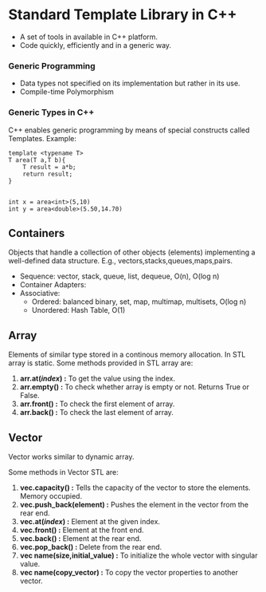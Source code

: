 # Standard Template Library in C++

- A set of tools in available in C++ platform.
- Code quickly, efficiently and in a generic way.

### Generic Programming

- Data types not specified on its implementation but rather in its use.
- Compile-time Polymorphism

### Generic Types in C++

C++ enables generic programming by means of special constructs called Templates.
Example:

```
template <typename T>
T area(T a,T b){
    T result = a*b;
    return result;
}


int x = area<int>(5,10)
int y = area<double>(5.50,14.70)
```

## Containers

Objects that handle a collection of other objects (elements) implementing a well-defined data structure.
E.g., vectors,stacks,queues,maps,pairs.

- Sequence: vector, stack, queue, list, dequeue, O(n), O(log n)
- Container Adapters:
- Associative:
  - Ordered: balanced binary, set, map, multimap, multisets, O(log n)
  - Unordered: Hash Table, O(1)

## Array

Elements of similar type stored in a continous memory allocation.
In STL array is static.
Some methods provided in STL array are:

1. **arr.at(_index_) :** To get the value using the index.
2. **arr.empty() :** To check whether array is empty or not. Returns True or False.
3. **arr.front() :** To check the first element of array.
4. **arr.back() :** To check the last element of array.

## Vector

Vector works similar to dynamic array.

Some methods in Vector STL are:

1.  **vec.capacity() :** Tells the capacity of the vector to store the elements. Memory occupied.
2.  **vec.push_back(element) :** Pushes the element in the vector from the rear end.
3.  **vec.at(_index_) :** Element at the given index.
4.  **vec.front() :** Element at the front end.
5.  **vec.back() :** Element at the rear end.
6.  **vec.pop_back() :** Delete from the rear end.
7.  **vec<int> name(size,initial_value) :** To initialize the whole vector with singular value.
8.  **vec<int> name(copy_vector) :** To copy the vector properties to another vector.
